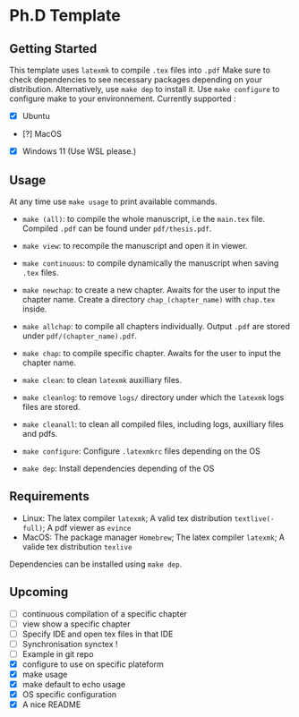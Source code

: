 # Ph.D Template

## Getting Started

This template uses ```latexmk``` to compile ```.tex``` files into ```.pdf```
Make sure to check dependencies to see necessary packages depending on your distribution.
Alternatively, use ```make dep``` to install it.
Use ```make configure``` to configure make to your environnement.
Currently supported :
- [X] Ubuntu
- [?] MacOS
- [X] Windows 11 (Use WSL please.)

## Usage
At any time use ```make usage``` to print available commands.

- ```make (all)```: to compile the whole manuscript, i.e the ```main.tex``` file. Compiled ```.pdf``` can be found under ```pdf/thesis.pdf```.

- ```make view```: to recompile the manuscript and open it in viewer.

- ```make continuous```: to compile dynamically the manuscript when saving ```.tex``` files.

- ```make newchap```: to create a new chapter. Awaits for the user to input the chapter name. Create a directory ```chap_(chapter_name)``` with ```chap.tex``` inside.

- ```make allchap```: to compile all chapters individually. Output ```.pdf``` are stored under ```pdf/(chapter_name).pdf```.

- ```make chap```: to compile specific chapter. Awaits for the user to input the chapter name.

- ```make clean```: to clean ```latexmk``` auxilliary files.

- ```make cleanlog```: to remove ```logs/``` directory under which the ```latexmk``` logs files are stored.

- ```make cleanall```: to clean all compiled files, including logs, auxilliary files and pdfs.

- ```make configure```: Configure ```.latexmkrc``` files depending on the OS

- ```make dep```: Install dependencies depending of the OS

## Requirements

- Linux: The latex compiler ```latexmk```; A valid tex distribution  ```textlive(-full)```; A pdf viewer as ```evince```
- MacOS: The package manager ```Homebrew```; The latex compiler ```latexmk```; A valide tex distribution ```texlive```

Dependencies can be installed using ```make dep```.

## Upcoming

- [ ] continuous compilation of a specific chapter
- [ ] view show a specific chapter
- [ ] Specify IDE and open tex files in that IDE
- [ ] Synchronisation synctex !
- [ ] Example in git repo
- [X] configure to use on specific plateform
- [X] make usage 
- [X] make default to echo usage
- [X] OS specific configuration
- [X] A nice README
